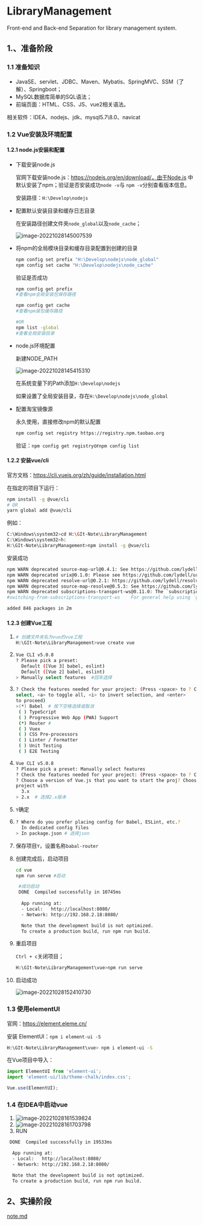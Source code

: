 # LibraryManagement

Front-end and Back-end Separation for library management system.

## 1.、准备阶段

### 1.1 准备知识

- JavaSE、servlet、JDBC、Maven、Mybatis、SpringMVC、SSM（了解）、Springboot；
- MySQL数据库简单的SQL语法；
- 前端页面：HTML、CSS、JS、vue2相关语法。

相关软件：IDEA、nodejs、jdk、mysql5.7\8.0、navicat

### 1.2 Vue安装及环境配置

#### 1.2.1 node.js安装和配置

- 下载安装node.js

  官网下载安装node.js：https://nodejs.org/en/download/，由于Node.js 中默认安装了npm；验证是否安装成功`node -v`与 `npm -v`分别查看版本信息。

  安装路径：`H:\Develop\nodejs`

- 配置默认安装目录和缓存日志目录

  在安装路径创建文件夹`node_global`以及`node_cache`；

  ![image-20221028145007539](./README/pic/01.png)

- 将npm的全局模块目录和缓存目录配置到创建的目录

  ```sh
  npm config set prefix "H:\Develop\nodejs\node_global"
  npm config set cache "H:\Develop\nodejs\node_cache"
  ```

  验证是否成功

  ```sh
  npm config get prefix 
  #查看npm全局安装包保存路径
  
  npm config get cache
  #查看npm装包缓存路径
  
  #OR
  npm list -global
  #查看全局安装目录
  ```

- node.js环境配置

  新建NODE_PATH

  ![image-20221028145415310](./README/pic/02.png)

  在系统变量下的Path添加`H:\Develop\nodejs`

  如果设置了全局安装目录，存在`H:\Develop\nodejs\node_global`

- 配置淘宝镜像源

  永久使用，直接修改npm的默认配置

  ```sh
  npm config set registry https://registry.npm.taobao.org
  ```

  验证：`npm config get registry`or`npm config list`

#### 1.2.2 安装vue/cli

官方文档：https://cli.vuejs.org/zh/guide/installation.html

在指定的项目下运行：

```sh
npm install -g @vue/cli
# OR
yarn global add @vue/cli
```

例如：

```sh
C:\Windows\system32>cd H:\GIt-Note\LibraryManagement
C:\Windows\system32>h:
H:\GIt-Note\LibraryManagement>npm install -g @vue/cli
```

安装成功

```sh
npm WARN deprecated source-map-url@0.4.1: See https://github.com/lydell/source-map-url#deprecated
npm WARN deprecated urix@0.1.0: Please see https://github.com/lydell/urix#deprecated
npm WARN deprecated resolve-url@0.2.1: https://github.com/lydell/resolve-url#deprecated
npm WARN deprecated source-map-resolve@0.5.3: See https://github.com/lydell/source-map-resolve#deprecated
npm WARN deprecated subscriptions-transport-ws@0.11.0: The `subscriptions-transport-ws` package is no longer maintained. We recommend you use `graphql-ws` instead. For help migrating Apollo software to `graphql-ws`, see https://www.apollographql.com/docs/apollo-server/data/subscriptions/
#switching-from-subscriptions-transport-ws    For general help using `graphql-ws`, see https://github.com/enisdenjo/graphql-ws/blob/master/README.md

added 846 packages in 2m
```

#### 1.2.3 创建Vue工程

1. ```sh
   # 创建文件夹名为vue的vue工程
   H:\GIt-Note\LibraryManagement>vue create vue
   ```

2. ```sh
   Vue CLI v5.0.8
   ? Please pick a preset:
     Default ([Vue 3] babel, eslint)
     Default ([Vue 2] babel, eslint)
   > Manually select features  #回车选择 
   ```

3. ```sh
   ? Check the features needed for your project: (Press <space> to ? Check the features needed for your project: (Press <space> to
   select, <a> to toggle all, <i> to invert selection, and <enter>
   to proceed)
   >(*) Babel  # 按下空格选择或取消
    ( ) TypeScript
    ( ) Progressive Web App (PWA) Support
    (*) Router #
    ( ) Vuex
    ( ) CSS Pre-processors
    ( ) Linter / Formatter
    ( ) Unit Testing
    ( ) E2E Testing
   ```

4. ```sh
   Vue CLI v5.0.8
   ? Please pick a preset: Manually select features
   ? Check the features needed for your project: (Press <space> to ? Check the features needed for your project: Babel, Router
   ? Choose a version of Vue.js that you want to start the proj? Choose a version of Vue.js that you want to start the
   project with
     3.x
   > 2.x  # 选择2.x版本
   ```

5. `Y`确定

6. ```sh
   ? Where do you prefer placing config for Babel, ESLint, etc.?
     In dedicated config files
   > In package.json # 选择json
   ```

7. 保存项目`Y`，设置名称`babal-router`

8. 创建完成后，启动项目

   ```sh
   cd vue
   npm run serve #启动
   ```

   ```sh
    #成功启动
    DONE  Compiled successfully in 10745ms                   
    
     App running at:
     - Local:   http://localhost:8080/
     - Network: http://192.168.2.18:8080/
   
     Note that the development build is not optimized.
     To create a production build, run npm run build.
   ```

9. 重启项目

   `Ctrl + c`关闭项目；

   ```sh
   H:\GIt-Note\LibraryManagement\vue>npm run serve
   ```

10. 启动成功

    ![image-20221028152410730](./README/pic/03.png)

### 1.3  使用elementUI

官网：https://element.eleme.cn/

安装 ElementUI：`npm i element-ui -S`

```sh
H:\GIt-Note\LibraryManagement\vue> npm i element-ui -S
```

在Vue项目中导入：

```js
import ElementUI from 'element-ui';
import 'element-ui/lib/theme-chalk/index.css';
```

```js
Vue.use(ElementUI);
```

### 1.4 在IDEA中启动vue

1. ![image-20221028161539824](./README/pic/04.png)
2. ![image-20221028161703798](./README/pic/05.png)
3. RUN

```sh
 DONE  Compiled successfully in 19533ms                         

  App running at:
  - Local:   http://localhost:8080/
  - Network: http://192.168.2.18:8080/

  Note that the development build is not optimized.
  To create a production build, run npm run build.
```

## 2、实操阶段

 [note.md](README\note.md) 
